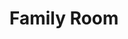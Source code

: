 ---
title: "Family Room"
description: "Perfect for families, featuring comfortable sleeping arrangements for up to 6 guests with connecting rooms and child-friendly amenities."
price: 119
max_guests: 6
image: "/images/hotel-room.jpg"
features:
  - "Two connected rooms"
  - "Bunk beds for children"
  - "Family bathroom"
  - "Play area"
  - "Free WiFi"
  - "Baby cot available"
  - "Children's TV channels"
availability: true
---